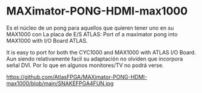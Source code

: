 # MAXimator-PONG-HDMI-max1000
Es el núcleo de un pong para aquellos que quieren tener uno en su MAX1000 con La placa de E/S ATLAS:
Port of a maximator pong into MAX1000 with I/O Board ATLAS.

It is easy to port for both the CYC1000 and MAX1000 with ATLAS I/O Board.
Aun siendo relativamente facil su adaptación no olviden que incorpora señal DVI.
Por lo que en algunos monitores/TV no podrá verse.

https://github.com/AtlasFPGA/MAXimator-PONG-HDMI-max1000/blob/main/SNAKEFPGA4FUN.jpg
